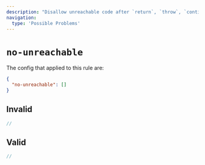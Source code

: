 ```yaml
---
description: "Disallow unreachable code after `return`, `throw`, `continue`, and `break` statements"
navigation:
  type: 'Possible Problems'
---
```


# `no-unreachable`

The config that applied to this rule are:

```json
{
  "no-unreachable": []
}
```

## Invalid

```js invalid
//
```

## Valid

```js valid
//
```
  